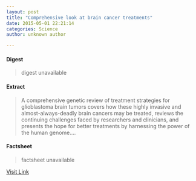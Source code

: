 ```yaml
---
layout: post
title: "Comprehensive look at brain cancer treatments"
date: 2015-05-01 22:21:14
categories: Science
author: unknown author

---
```



#### Digest
>digest unavailable

#### Extract
>A comprehensive genetic review of treatment strategies for glioblastoma brain tumors covers how these highly invasive and almost-always-deadly brain cancers may be treated, reviews the continuing challenges faced by researchers and clinicians, and presents the hope for better treatments by harnessing the power of the human genome....

#### Factsheet
>factsheet unavailable

[Visit Link](http://feeds.sciencedaily.com/~r/sciencedaily/~3/UimffJo57f0/150501182114.htm)


